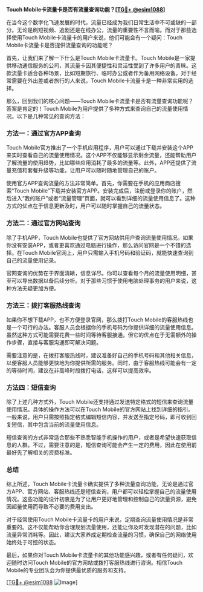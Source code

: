 **Touch Mobile卡流量卡是否有流量查询功能？[[TG💪+ @esim1088](https://t.me/s/esim1088)]**

在当今这个数字化飞速发展的时代，流量已经成为我们日常生活中不可或缺的一部分。无论是刷短视频、追剧还是在线办公，流量的重要性不言而喻。而对于那些选择使用Touch Mobile卡流量卡的用户来说，他们可能会有一个疑问：Touch Mobile卡流量卡是否提供流量查询的功能呢？

首先，让我们来了解一下什么是Touch Mobile卡流量卡。Touch Mobile是一家提供移动通信服务的公司，其流量卡因其便捷性和灵活性受到了许多用户的青睐。这款流量卡适合各种场景，比如短期旅行、临时办公或者作为备用网络设备。对于经常需要在外出差或者旅行的人来说，Touch Mobile卡流量卡是一种非常实用的选择。

那么，回到我们的核心问题——Touch Mobile卡流量卡是否有流量查询功能呢？答案是肯定的！Touch Mobile为用户提供了多种方式来查询自己的流量使用情况。以下是几种常见的查询方法：

### 方法一：通过官方APP查询

Touch Mobile官方推出了一个手机应用程序，用户可以通过下载并安装这个APP来实时查看自己的流量使用情况。这个APP不仅能够显示剩余流量，还能帮助用户了解流量的使用趋势，比如哪些应用消耗了最多的流量等。此外，APP还提供了流量充值和套餐升级等功能，让用户可以随时随地管理自己的账户。

使用官方APP查询流量的方法非常简单。首先，你需要在手机的应用商店搜索“Touch Mobile”下载并安装官方APP。安装完成后，注册或登录你的账户，然后进入“我的账户”或者“流量管理”页面，就可以看到详细的流量使用信息了。这种方式的优点在于信息更新及时，用户可以随时掌握自己的流量状态。

### 方法二：通过官方网站查询

除了手机APP，Touch Mobile也提供了官方网站供用户查询流量使用情况。如果你没有安装APP，或者更喜欢通过电脑进行操作，那么访问官网是一个不错的选择。在Touch Mobile官网上，用户只需输入手机号码和验证码，就能快速查询到自己的流量使用记录。

官网查询的优势在于界面清晰，信息详尽。你可以查看每个月的流量使用明细，甚至可以导出数据以备后续分析。对于那些习惯于使用电脑处理事务的用户来说，这种方法无疑更加方便。

### 方法三：拨打客服热线查询

如果你不想下载APP，也不方便登录官网，那么拨打Touch Mobile的客服热线也是一个可行的办法。客服人员会根据你的手机号码为你提供详细的流量使用信息。虽然这种方式可能需要花费一些时间等待客服接通，但它的优点在于无需额外的操作步骤，直接与客服沟通即可解决问题。

需要注意的是，在拨打客服热线时，建议准备好自己的手机号码和其他相关信息，以便客服人员能够更快地为你提供所需的服务。同时，由于客服热线可能会有一定的等待时间，建议在非高峰时段拨打电话，这样可以提高效率。

### 方法四：短信查询

除了上述几种方式外，Touch Mobile还支持通过发送特定格式的短信来查询流量使用情况。具体的操作方法可以在Touch Mobile的官方网站上找到详细的指引。一般来说，用户只需按照指定格式编辑短信内容，并发送至指定号码，即可收到回复短信，其中包含当前的流量使用信息。

短信查询的方式非常适合那些不熟悉智能手机操作的用户，或者是希望快速获取信息的人群。不过，需要注意的是，短信查询可能会产生一定的费用，因此在使用前最好先了解相关的资费标准。

### 总结

综上所述，Touch Mobile卡流量卡确实提供了多种流量查询功能，无论是通过官方APP、官方网站、客服热线还是短信查询，用户都可以轻松掌握自己的流量使用情况。这些功能的设计初衷是为了让用户更好地管理和控制自己的流量资源，避免因超量使用而导致不必要的费用支出。

对于经常使用Touch Mobile卡流量卡的用户来说，定期查询流量使用情况是非常重要的。这不仅能帮助你合理规划流量使用，还能让你及时发现潜在的问题，比如流量异常消耗等。因此，建议大家养成定期检查流量的习惯，确保自己的网络使用始终处于可控的状态。

最后，如果你对Touch Mobile卡流量卡的其他功能感兴趣，或者有任何疑问，欢迎随时访问Touch Mobile的官方网站或拨打客服热线进行咨询。相信Touch Mobile的专业团队会为你提供最优质的服务和支持。

[[TG💪+ @esim1088](https://t.me/s/esim1088) ![Image](https://i.postimg.cc/4NQfJmqS/Snipaste-2025-05-13-00-14-12.png)]